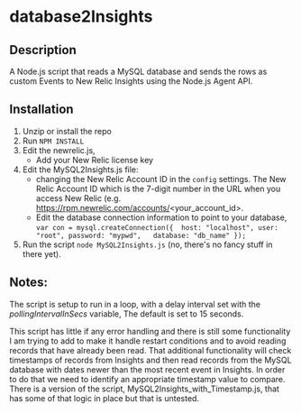 # database2Insights

## Description
A Node.js script that reads a MySQL database and sends the rows as custom Events to New Relic Insights using the Node.js Agent API. 
  
## Installation

1. Unzip or install the repo
2. Run ```NPM INSTALL```
3. Edit the newrelic.js,
   * Add your New Relic license key
4. Edit the MySQL2Insights.js file:
   * changing the New Relic Account ID in the ```config``` settings. The New Relic Account ID which is the 7-digit number in the URL when you access New Relic (e.g. https://rpm.newrelic.com/accounts/<your_account_id>.  
   * Edit the database connection information to point to your database,  
         ```
           var con = mysql.createConnection({ 
               host: "localhost",
               user: "root",
               password: "mypwd",  
               database: "db_name"
               });
         ```
5. Run the script ```node MySQL2Insights.js``` (no, there's no fancy stuff in there yet).
    
## Notes: 

  The script is setup to run in a loop, with a delay interval set with the _pollingIntervalInSecs_ variable, The default is set to 15 seconds. 
 
  This script has little if any error handling and there is still some functionality I am trying to add to make it handle restart conditions and to avoid reading records that have already been read. That additional functionality will check timestamps of records from Insights and then read records from the MySQL database with dates newer than the most recent event in Insights. In order to do that we need to identify an appropriate timestamp value to compare. There is a version of the script, MySQL2Insights_with_Timestamp.js, that has some of that logic  in place but that is untested. 
